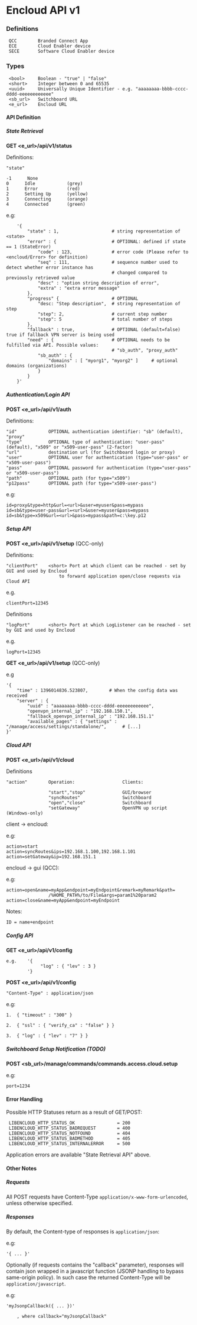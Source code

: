 Encloud API v1
==============

### Definitions

     QCC        Branded Connect App
     ECE        Cloud Enabler device
     SECE       Software Cloud Enabler device

### Types

     <bool>     Boolean - "true" | "false"
     <short>    Integer between 0 and 65535
     <uuid>     Universally Unique Identifier - e.g. "aaaaaaaa-bbbb-cccc-dddd-eeeeeeeeeeee"
     <sb_url>   Switchboard URL
     <e_url>    Encloud URL

#### API Definition

##### State Retrieval

__GET <e_url>/api/v1/status__

Definitions:

    "state"

    -1      None
    0      Idle            (grey)
    1      Error           (red)
    2      Setting Up      (yellow)
    3      Connecting      (orange)
    4      Connected       (green)

e.g:

        '{
            "state" : 1,                    # string representation of <state>
            "error" : {                     # OPTIONAL: defined if state == 1 (StateError)
                "code" : 123,               # error code (Please refer to <encloud/Error> for definition)
                "seq" : 111,                # sequence number used to detect whether error instance has 
                                            # changed compared to previously retrieved value
                "desc" : "option string description of error",
                "extra" : "extra error message"
            },
            "progress" {                    # OPTIONAL
                "desc: "Step description",  # string representation of step
                "step": 2,                  # current step number 
                "step": 5                   # total number of steps
            },
            "fallback" : true,              # OPTIONAL (default=false) true if fallback VPN server is being used
            "need" : {                      # OPTIONAL needs to be fulfilled via API. Possible values:
                                            # "sb_auth", "proxy_auth"
                "sb_auth" : {
                    "domains" : [ "myorg1", "myorg2" ]     # optional domains (organizations)
                }
            }
        }'


##### Authentication/Login API 

__POST <e_url>/api/v1/auth__

Definitions:

    "id"            OPTIONAL authentication identifier: "sb" (default), "proxy"
    "type"          OPTIONAL type of authentication: "user-pass" (default), "x509" or "x509-user-pass" (2-factor)
    "url"           destination url (for Switchboard login or proxy)
    "user"          OPTIONAL user for authentication (type="user-pass" or "x509-user-pass")
    "pass"          OPTIONAL password for authentication (type="user-pass" or "x509-user-pass")
    "path"          OPTIONAL path (for type="x509")
    "p12pass"       OPTIONAL path (for type="x509-user-pass")

e.g:
    
    id=proxy&type=http&url=<url>&user=myuser&pass=mypass
    id=sb&type=user-pass&url=<url>&user=myuser&pass=mypass
    id=sb&type=x509&url=<url>&pass=mypass&path=c:\key.p12


##### Setup API

__POST <e_url>/api/v1/setup__ (QCC-only)

Definitions:

    "clientPort"    <short> Port at which client can be reached - set by GUI and used by Encloud 
                        to forward application open/close requests via Cloud API

e.g.                

    clientPort=12345

Definitions

    "logPort"       <short> Port at which LogListener can be reached - set by GUI and used by Encloud 

e.g.                

    logPort=12345

__GET <e_url>/api/v1/setup__ (QCC-only)

e.g
    
    '{
        "time" : 1396014836.523807,        # When the config data was received
        "server" : {
            "uuid" : "aaaaaaaa-bbbb-cccc-dddd-eeeeeeeeeeee",
            "openvpn_internal_ip" : "192.168.150.1",
            "fallback_openvpn_internal_ip" : "192.168.151.1"
            "available_pages" : { "settings" : "/manage/access/settings/standalone/",      # [...]
    }'


##### Cloud API

__POST <e_url>/api/v1/cloud__

Definitions 

    "action"        Operation:                  Clients:

                    "start","stop"              GUI/browser
                    "syncRoutes"                Switchboard
                    "open","close"              Switchboard
                    "setGateway"                OpenVPN up script (Windows-only)

client -> encloud:

e.g: 

    action=start
    action=syncRoutes&ips=192.168.1.100,192.168.1.101
    action=setGateway&ip=192.168.151.1

encloud -> gui (QCC):

e.g: 
    
    action=open&name=myApp&endpoint=myEndpoint&remark=myRemark&path=
                    /%HOME_PATH%/to/File&args=param1%20param2
    action=close&name=myApp&endpoint=myEndpoint

Notes: 

    ID = name+endpoint


##### Config API

__GET <e_url>/api/v1/config__

    e.g.    '{
                 "log" : { "lev" : 3 }
            '}


__POST <e_url>/api/v1/config__

    "Content-Type" : application/json

e.g: 

    1.  { "timeout" : "300" }

    2.  { "ssl" : { "verify_ca" : "false" } }

    3.  { "log" : { "lev" : "7" } }


##### Switchboard Setup Notification (TODO)

__POST <sb_url>/manage/commands/commands.access.cloud.setup__


e.g:

    port=1234


#### Error Handling

Possible HTTP Statuses return as a result of GET/POST:

     LIBENCLOUD_HTTP_STATUS_OK                = 200
     LIBENCLOUD_HTTP_STATUS_BADREQUEST        = 400
     LIBENCLOUD_HTTP_STATUS_NOTFOUND          = 404
     LIBENCLOUD_HTTP_STATUS_BADMETHOD         = 405
     LIBENCLOUD_HTTP_STATUS_INTERNALERROR     = 500

Application errors are available "State Retrieval API" above.


#### Other Notes

##### Requests

All POST requests have Content-Type `application/x-www-form-urlencoded`, unless
otherwise specified.

##### Responses

By default, the Content-type of responses is `application/json`:

e.g:    

    '{ ... }'

Optionally (if requests contains the "callback" parameter), responses will
contain json wrapped in a javascript function (JSONP handling to bypass
same-origin policy). In such case the returned Content-Type will be
`application/javascript`.

e.g:    

    'myJsonpCallback({ ... })'

        , where callback="myJsonpCallback"
